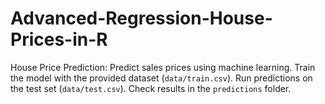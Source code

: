 # Advanced-Regression-House-Prices-in-R
House Price Prediction: Predict sales prices using machine learning. Train the model with the provided dataset (`data/train.csv`). Run predictions on the test set (`data/test.csv`). Check results in the `predictions` folder. 
